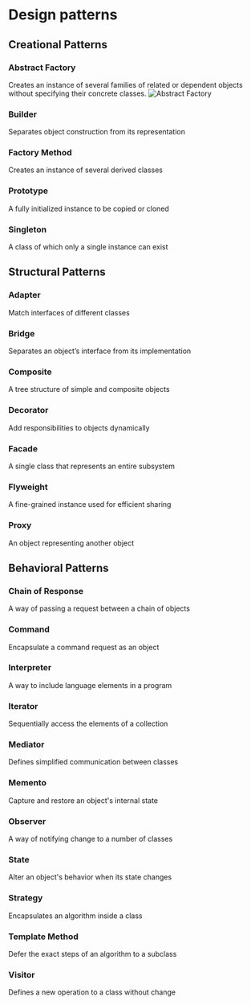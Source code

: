 # Design patterns

## Creational Patterns

### Abstract Factory
Creates an instance of several families of related or dependent objects without specifying their concrete classes.
<img src="https://dofactory.com/img/diagrams/net/abstract.png" alt="Abstract Factory">

### Builder
Separates object construction from its representation

### Factory Method
Creates an instance of several derived classes

### Prototype
A fully initialized instance to be copied or cloned

### Singleton
A class of which only a single instance can exist


## Structural Patterns

### Adapter
Match interfaces of different classes

### Bridge
Separates an object’s interface from its implementation

### Composite
A tree structure of simple and composite objects

### Decorator
Add responsibilities to objects dynamically

### Facade
A single class that represents an entire subsystem

### Flyweight
A fine-grained instance used for efficient sharing

### Proxy
An object representing another object


## Behavioral Patterns

### Chain of Response
A way of passing a request between a chain of objects

### Command
Encapsulate a command request as an object

### Interpreter
A way to include language elements in a program

### Iterator
Sequentially access the elements of a collection

### Mediator
Defines simplified communication between classes

### Memento
Capture and restore an object's internal state

### Observer
A way of notifying change to a number of classes

### State
Alter an object's behavior when its state changes

### Strategy
Encapsulates an algorithm inside a class

### Template Method
Defer the exact steps of an algorithm to a subclass

### Visitor
Defines a new operation to a class without change
